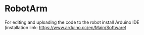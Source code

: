 # RobotArm
For editing and uploading the code to the robot install Arduino IDE (installation link: https://www.arduino.cc/en/Main/Software)
